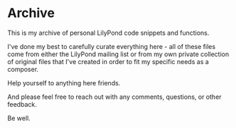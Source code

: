 # Archive

This is my archive of personal LilyPond code snippets and functions. 

I've done my best to carefully curate everything here - all of these files come from either the LilyPond mailing list or from my own private collection of original files that I've created in order to fit my specific needs as a composer.

Help yourself to anything here friends. 

And please feel free to reach out with any comments, questions, or other feedback.

Be well.
